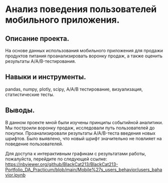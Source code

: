 # Анализ поведения пользователей мобильного приложения.

## Описание проекта.
На основе данных использования мобильного приложения для продажи продуктов питания проанализировать воронку продаж, а также оценить результаты A/A/B-тестирования.

## Навыки и инструменты.
pandas, numpy, plotly, scipy,  A/A/B тестирование, визуализация, статистические тесты.

## Выводы.
В данном проекте мной были изучены принципы событийной аналитики. Мы построили воронку продаж, исследовали путь пользователей до покупки. Проанализировали
результаты A/A/B-теста введения новых шрифтов. Было выявлено, что новый шрифт значительно не повлияет на поведение пользователей.

Для доступа к интерактивным графикам с результатами работы, пожалуйста, перейдите по следующей ссылке:
<https://nbviewer.org/github/BlackCat213/BlackCat213-Portfolio_DA_Practicum/blob/main/Mobile%27s_users_behavior/users_bahavior.ipynb>
